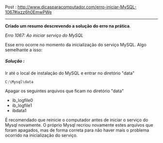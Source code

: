 Post : http://www.dicasparacomputador.com/erro-iniciar-MySQL-1067#ixzz6h0EmwPWe

---


**Criado um resumo descrevendo a solução do erro na prática**.



_Erro 1067: Ao iniciar serviço do MySQL_


Esse erro ocorre no momento da inicialização do serviço MySQL. Algo semelhante a isso:


##### Solução :


Ir até o local de instalação do MySQL e entrar no diretório "data" 

	C:\Mysql\data


Apagar os seguintes arquivos que ficam no diretório "data"

- ib_logfile0
- ib_logfile1
- ibdata1


É recomendado que reinicie o computador antes de iniciar o serviço do Mysql novamente.
O próprio Mysql recriou novamente estes arquivos que foram apagados, mas de forma correta para não haver mais o problema ocorrido na inicialização do serviço.



